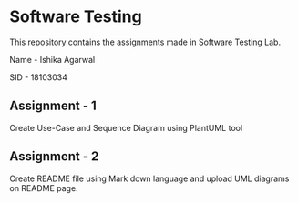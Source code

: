 # Software Testing

This repository contains the assignments made in Software Testing Lab.

Name - Ishika Agarwal

SID - 18103034

## Assignment - 1 
Create Use-Case and Sequence Diagram using PlantUML tool

## Assignment - 2
Create README file using Mark down language and upload UML diagrams on README page.
